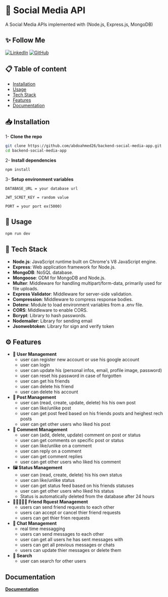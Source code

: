 # 🎨 **Social Media API**

A Social Media APIs implemented with (Node.js, Express.js, MongoDB)


## ✨ Follow Me
[![LinkedIn](https://img.shields.io/badge/LinkedIn-Connect-blue?style=flat&logo=linkedin&labelColor=blue)](https://www.linkedin.com/in/abdo-ahmed-67185a28a?utm_source=share&utm_campaign=share_via&utm_content=profile&utm_medium=android_app)
 [![GitHub](https://img.shields.io/badge/GitHub-Follow-black?style=flat&logo=github&labelColor=black)](https://github.com/abdoahmed26)


## 📋 Table of content
- [Installation](#Installation)
- [Usage](#Usage)
- [Tech Stack](#Tech-Stack)
- [Features](#Features)
- [Documentation](#Documentation)

## 📥 Installation

1- **Clone the repo**

```bash
git clone https://github.com/abdoahmed26/backend-social-media-app.git
cd backend-social-media-app
```
2- **Install dependencies**

```bash
npm install
```
3- **Setup environment variables**
```env
DATABASE_URL = your database url

JWT_SCRET_KEY = random value

PORT = your port ex(5000)
```

## 🔧 Usage

```bash
npm run dev
```

## 🚀 Tech Stack
- **Node.js**: JavaScript runtime built on Chrome's V8 JavaScript engine.
- **Express**: Web application framework for Node.js.
- **MongoDB**: NoSQL database.
- **Mongoose**: ODM for MongoDB and Node.js.
- **Multer**: Middleware for handling multipart/form-data,   primarily used for file uploads.
- **Express Validator**: Middleware for server-side validation.
- **Compression**: Middleware to compress response bodies.
- **Dotenv**: Module to load environment variables from a .env file.
- **CORS**: Middleware to enable CORS.
- **Bcrypt**: Library to hash passwords.
- **Nodemailer**: Library for sending email
- **Jsonwebtoken**: Library for sign and verify token 


## ⚙ Features

- **👤 User Management** 
    - user can register new account or use  his google account
    - user can login 
    - user can update his (personal infos, email, profile image, password)
    - user can reset his password in case of forgotten 
    - user can get his friends
    - user can delete his friend
    - user can delete his account
- **📄 Post Management**
    - user can (read, create, update, delete) his his own post
    - user can like/unlike post
    - user can get post feed based on his friends posts and heighest rech posts
    - user can get other users who liked his post
- **📝 Comment Management**
    - user can (add, delete, update) comment on post or status
    - user can get comments on specific post or status
    - user can like/unlike on a comment
    - user can reply on a comment
    - user can get comment replies
    - user can get other users who liked his comment
- **🖼 Status Management**
    - user can (read, create, delete) his his own status
    - user can like/unlike status
    - user can get status feed based on his friends statuses
    - user can get other users who liked his status
    - Status is automatically deleted from the database after 24 hours
- **👩🏽‍🤝‍👩🏽 Friend Rquest Management**
    - users can send friend requests to each other
    - users can accept or cancel thier friend requests
    - users can get thier frien requests
- **📨 Chat Management**
    - real time messagging
    - users can send messages to each other
    - user can get all users he has sent messages with
    - users can get all previous messages or chats
    - users can update thier messages or delete them
- **🔎 Search**
    - user can search for other users

## Documentation

**[Documentation](https://documenter.getpostman.com/view/31014616/2sAXxWbVSW)**